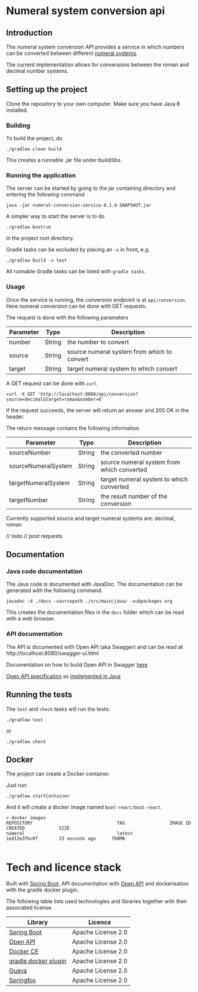 # Numeral system conversion api

## Introduction

The numeral system conversion API provides a service in which numbers can be converted between different [numeral systems](https://en.wikipedia.org/wiki/List_of_numeral_systems).

The current implementation allows for conversions between the roman and decimal number systems.

## Setting up the project

Clone the repository to your own computer. Make sure you have Java 8 installed. 

### Building

To build the project, do

    ./gradlew clean build

This creates a runnable .jar file under build/libs.

### Running the application
    
The server can be started by going to the jar containing directory and entering the following command

    java -jar numeral-conversion-service-0.1.0-SNAPSHOT.jar
    
A simpler way to start the server is to do

    ./gradlew bootrun
    
in the project root directory. 
    
Gradle tasks can be excluded by placing an `-x` in front, e.g.

    ./gradlew build -x test

   
All runnable Gradle tasks can be listed with `gradle tasks`.


### Usage

Once the service is running, the conversion endpoint is at `api/conversion`. Here numeral conversion can be done with GET requests.


The request is done with the following parameters

|Parameter        | Type         | Description |
|-----------------|--------------|-------------|
|number           | String       | the number to convert |
|source           | String       | source numeral system from which to convert |
|target           | String       | target numeral system to which convert |


A GET request can be done with `curl`

    curl -X GET 'http://localhost:8080/api/conversion?source=decimal&target=roman&number=6' 

If the request succeeds, the server will return an answer and 200 OK in the header. 

The return message contains the following information

|Parameter           | Type         | Description |
|--------------------|--------------|-------------|
|sourceNumber        | String       | the converted number |
|sourceNumeralSystem | String       | source numeral system from which converted |
|targetNumeralSystem | String       | target numeral system to which converted |
|targetNumber        | String       | the result number of the conversion |


Currently supported source and target numeral systems are: decimal, roman


// todo
// post requests

## Documentation

### Java code documentation

The Java code is documented with JavaDoc. The documentation can be generated with the following command:

    javadoc -d ./docs -sourcepath ./src/main/java/ -subpackages org

This creates the documentation files in the `docs` folder which can be read with a web browser.


### API documentation

The API is documented with Open API (aka Swagger) and can be read at http://localhost:8080/swagger-ui.html

Documentation on how to build Open API in Swagger [here](http://www.baeldung.com/swagger-2-documentation-for-spring-rest-api)

[Open API specification](https://github.com/OAI/OpenAPI-Specification/blob/master/versions/3.0.1.md) as [implemented in Java](http://docs.swagger.io/swagger-core/v1.3.12/apidocs/index.html?com/wordnik/swagger/annotations/ApiModelProperty.html) 



## Running the tests

The `test` and `check` tasks will run the tests:
```
./gradlew test
```

or

```
./gradlew check
```


## Docker

The project can create a Docker container.

Just run:

```
./gradlew startContainer
```

And it will create a docker image named `boot-react/boot-react`.

```
> docker images
REPOSITORY                                TAG                 IMAGE ID            CREATED             SIZE
numeral                                   latest              1ed12e3fbc0f        23 seconds ago      768MB


```


# Tech and licence stack

Built with [Spring Boot](https://github.com/spring-projects/spring-boot), API documentation with [Open API]() and dockerisation with the gradle docker plugin.

The following table lists used technologies and libraries together with their associated license.

|Library      |                                                       Licence |
|--------------------------------------------------------------------|----------|
|[Spring Boot](https://github.com/spring-projects/spring-boot)        |Apache License 2.0 |
|[Open API](https://www.openapis.org/)                                 | Apache License 2.0 |
|[Docker CE](https://www.docker.com/community-edition)                 |Apache License 2.0|
|[gradle docker plugin](https://github.com/bmuschko/gradle-docker-plugin) | Apache License 2.0 |
|[Guava](https://github.com/google/guava)                           | Apache License 2.0 |
|[Springfox](https://github.com/springfox/springfox)                  | Apache License 2.0 |
